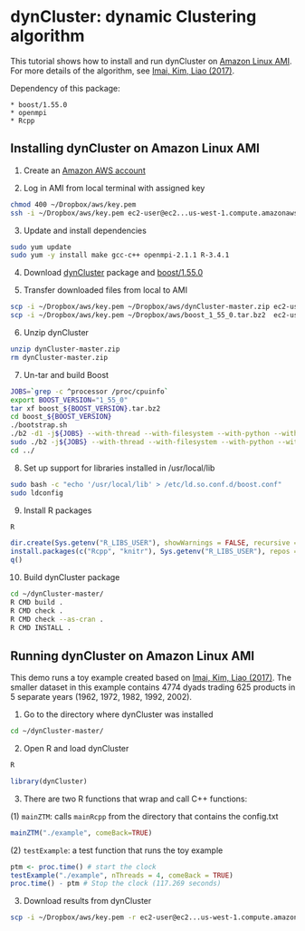 # dynCluster: dynamic Clustering algorithm

This tutorial shows how to install and run dynCluster on [Amazon Linux AMI](http://aws.amazon.com/amazon-linux-ami/). For more details of the algorithm, see [Imai, Kim, Liao (2017)](https://www.stevenliao.org/uploads/2/5/6/9/25699716/bigtrade.pdf).

Dependency of this package:

    * boost/1.55.0
    * openmpi
    * Rcpp

## Installing dynCluster on Amazon Linux AMI

1. Create an [Amazon AWS account](https://aws.amazon.com/)

2. Log in AMI from local terminal with assigned key
```sh
chmod 400 ~/Dropbox/aws/key.pem
ssh -i ~/Dropbox/aws/key.pem ec2-user@ec2...us-west-1.compute.amazonaws.com
```

3. Update and install dependencies
```sh
sudo yum update
sudo yum -y install make gcc-c++ openmpi-2.1.1 R-3.4.1
```

4. Download [dynCluster](https://github.com/stevenliaotw/dynCluster/archive/master.zip) package and [boost/1.55.0](http://sourceforge.net/projects/boost/files/boost/1.55.0/boost_1_55_0.tar.bz2)

5. Transfer downloaded files from local to AMI
```sh
scp -i ~/Dropbox/aws/key.pem ~/Dropbox/aws/dynCluster-master.zip ec2-user@ec2...us-west-1.compute.amazonaws.com:~
scp -i ~/Dropbox/aws/key.pem ~/Dropbox/aws/boost_1_55_0.tar.bz2  ec2-user@ec2...us-west-1.compute.amazonaws.com:~
```

6. Unzip dynCluster
```sh
unzip dynCluster-master.zip
rm dynCluster-master.zip
```

7. Un-tar and build Boost
```sh
JOBS=`grep -c ^processor /proc/cpuinfo`
export BOOST_VERSION="1_55_0"
tar xf boost_${BOOST_VERSION}.tar.bz2
cd boost_${BOOST_VERSION}
./bootstrap.sh
./b2 -d1 -j${JOBS} --with-thread --with-filesystem --with-python --with-regex -sHAVE_ICU=1 --with-program_options --with-system link=shared release toolset=gcc stage
sudo ./b2 -j${JOBS} --with-thread --with-filesystem --with-python --with-regex -sHAVE_ICU=1 --with-program_options --with-system toolset=gcc link=shared release install
cd ../
```

8. Set up support for libraries installed in /usr/local/lib
```sh
sudo bash -c "echo '/usr/local/lib' > /etc/ld.so.conf.d/boost.conf"
sudo ldconfig
```

9. Install R packages
```sh
R
```    
```R    
dir.create(Sys.getenv("R_LIBS_USER"), showWarnings = FALSE, recursive = TRUE)
install.packages(c("Rcpp", "knitr"), Sys.getenv("R_LIBS_USER"), repos = "http://cran.case.edu" )
q()
```

10. Build dynCluster package
```sh
cd ~/dynCluster-master/
R CMD build .
R CMD check .
R CMD check --as-cran .
R CMD INSTALL .
```

## Running dynCluster on Amazon Linux AMI

This demo runs a toy example created based on [Imai, Kim, Liao (2017)](https://www.stevenliao.org/uploads/2/5/6/9/25699716/bigtrade.pdf). The smaller dataset in this example contains 4774 dyads trading 625 products in 5 separate years (1962, 1972, 1982, 1992, 2002).

1. Go to the directory where dynCluster was installed
```sh
cd ~/dynCluster-master/
```

2. Open R and load dynCluster
```sh
R
```
```R
library(dynCluster)
```

3. There are two R functions that wrap and call C++ functions:

(1) `mainZTM`: calls `mainRcpp` from the directory that contains the config.txt
```R
mainZTM("./example", comeBack=TRUE)
```

(2) `testExample`: a test function that runs the toy example
```R
ptm <- proc.time() # start the clock
testExample("./example", nThreads = 4, comeBack = TRUE)
proc.time() - ptm # Stop the clock (117.269 seconds)
```

3. Download results from dynCluster
```sh
scp -i ~/Dropbox/aws/key.pem -r ec2-user@ec2...us-west-1.compute.amazonaws.com:~/dynCluster-master/example ~/Dropbox/aws/out-raw/
```


